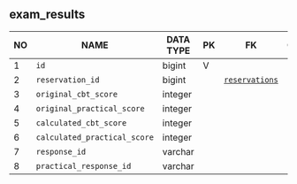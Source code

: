 
exam_results
----------------------------


NO | NAME | DATA TYPE | PK | FK | COMMENTS
---|------|-----------|----|----|-------------------
1|`id` | bigint | V |  | 
2|`reservation_id` | bigint |  | [`reservations`](reservations.md) | 
3|`original_cbt_score` | integer |  |  | 
4|`original_practical_score` | integer |  |  | 
5|`calculated_cbt_score` | integer |  |  | 
6|`calculated_practical_score` | integer |  |  | 
7|`response_id` | varchar |  |  | 
8|`practical_response_id` | varchar |  |  | 
